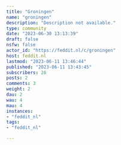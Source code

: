 ```yaml
---
title: "Groningen" 
name: "groningen"
description: "Description not available."
type: community
date: "2023-06-30 13:13:39"
draft: false
nsfw: false
actor_id: "https://feddit.nl/c/groningen"
host: feddit.nl
lastmod: "2023-06-11 13:46:44"
published: "2023-06-11 13:43:45"
subscribers: 26
posts: 2
comments: 3
weight: 2
dau: 2
wau: 4
mau: 4
instances:
- "feddit_nl"
tags: 
- "feddit_nl"

---
```

